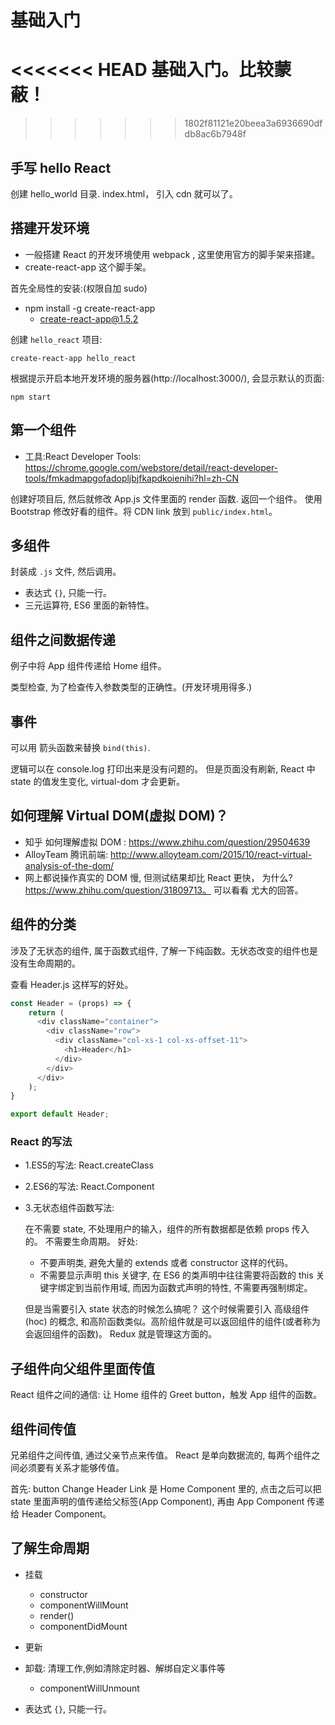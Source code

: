 # 基础入门
<<<<<<< HEAD
基础入门。比较蒙蔽！
=======
>>>>>>> 1802f81121e20beea3a6936690dfdb8ac6b7948f
## 手写 hello React
创建 hello_world 目录. index.html， 引入 cdn 就可以了。

## 搭建开发环境
- 一般搭建 React 的开发环境使用 webpack , 这里使用官方的脚手架来搭建。
- create-react-app 这个脚手架。

首先全局性的安装:(权限自加 sudo)
- npm install -g create-react-app
    - create-react-app@1.5.2

创建 `hello_react` 项目:
```
create-react-app hello_react
```

根据提示开启本地开发环境的服务器(http://localhost:3000/), 会显示默认的页面:
```
npm start 
```

## 第一个组件
- 工具:React Developer Tools: https://chrome.google.com/webstore/detail/react-developer-tools/fmkadmapgofadopljbjfkapdkoienihi?hl=zh-CN

创建好项目后, 然后就修改 App.js 文件里面的 render 函数. 返回一个组件。
使用 Bootstrap 修改好看的组件。将 CDN link 放到 `public/index.html`。

## 多组件
封装成 `.js` 文件, 然后调用。

- 表达式 `{}`, 只能一行。
- 三元运算符, ES6 里面的新特性。

## 组件之间数据传递
例子中将 App 组件传递给 Home 组件。

类型检查, 为了检查传入参数类型的正确性。(开发环境用得多.)

## 事件
可以用 箭头函数来替换 `bind(this)`.

逻辑可以在 console.log 打印出来是没有问题的。 但是页面没有刷新, React 中 state 的值发生变化, virtual-dom 才会更新。

## 如何理解 Virtual DOM(虚拟 DOM)？
- 知乎 如何理解虚拟 DOM : https://www.zhihu.com/question/29504639
- AlloyTeam 腾讯前端:  http://www.alloyteam.com/2015/10/react-virtual-analysis-of-the-dom/
- 网上都说操作真实的 DOM 慢, 但测试结果却比 React 更快， 为什么? https://www.zhihu.com/question/31809713。 可以看看 尤大的回答。

## 组件的分类
涉及了无状态的组件, 属于函数式组件, 了解一下纯函数。无状态改变的组件也是没有生命周期的。

查看 Header.js 这样写的好处。

```js
const Header = (props) => {
    return (
      <div className="container">
        <div className="row">
          <div className="col-xs-1 col-xs-offset-11">
            <h1>Header</h1>
          </div>
        </div>
      </div>
    );
}

export default Header;
```
### React 的写法
- 1.ES5的写法: React.createClass
- 2.ES6的写法: React.Component
- 3.无状态组件函数写法: 
    
    在不需要 state, 不处理用户的输入，组件的所有数据都是依赖 props 传入的。 不需要生命周期。
    好处: 
    - 不要声明类, 避免大量的 extends 或者 constructor 这样的代码。
    - 不需要显示声明 this 关键字, 在 ES6 的类声明中往往需要将函数的 this 关键字绑定到当前作用域, 而因为函数式声明的特性, 不需要再强制绑定。

    但是当需要引入 state 状态的时候怎么搞呢？ 
    这个时候需要引入 高级组件(hoc) 的概念, 和高阶函数类似。高阶组件就是可以返回组件的组件(或者称为会返回组件的函数)。 Redux 就是管理这方面的。

## 子组件向父组件里面传值 
React 组件之间的通信: 
让 Home 组件的 Greet button，触发 App 组件的函数。

## 组件间传值
兄弟组件之间传值, 通过父亲节点来传值。 React 是单向数据流的, 每两个组件之间必须要有关系才能够传值。

首先: button Change Header Link 是 Home Component 里的, 点击之后可以把 state 里面声明的值传递给父标签(App Component), 再由 App Component 传递给 Header Component。 

## 了解生命周期
- 挂载
  - constructor
  - componentWillMount
  - render()
  - componentDidMount

- 更新

- 卸载: 清理工作,例如清除定时器、解绑自定义事件等
  - componentWillUnmount
- 表达式 `{}`, 只能一行。
